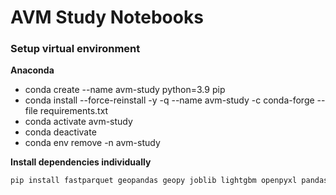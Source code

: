 # AVM Study Notebooks

### Setup virtual environment

**Anaconda**

- conda create --name avm-study python=3.9 pip
- conda install --force-reinstall -y -q --name avm-study -c conda-forge --file requirements.txt
- conda activate avm-study
- conda deactivate
- conda env remove -n avm-study

**Install dependencies individually**

```bash
pip install fastparquet geopandas geopy joblib lightgbm openpyxl pandas postcodes_uk recordlinkage scikit-learn scipy seaborn xgboost
```
